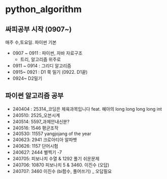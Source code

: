 # python_algorithm

## 싸피공부 시작 (0907~)
매주 수,토요일. 파이썬 기본

- 0907 ~ 0911 : 파이썬, 자바 자료구조
    - 트리, 알고리즘 위주로
- 0911 ~ 0914 : 그리디 알고리즘
- 0915~ 0921 : D1 쭉 밀기 (0922. D1끝)
- 0924~ D2밀기
## 파이썬 알고리즘 공부


- 240404 : 25314_코딩은 체육과목입니다 feat. 혜아의 long long long long int
- 240510: 2525_오븐시계
- 240514: 5597_과제안내신분?
- 240516: 1546 평균조작
- 240530: 11557 yangjojang of the year
- 240623: 2941 크로아티아 알파벳
- 240626: 1157 단어시험
- 240627: 2444 별찍기 -7
- 240705: 피보나치 수열 & 1292 풀기 쉬운문제
- 240706: 10870 피보나치 5 & 3460. 이진수 (오답)
- 240707: 3460 이진수 (bi함수, 풀어쓰기) _ 오답필요
